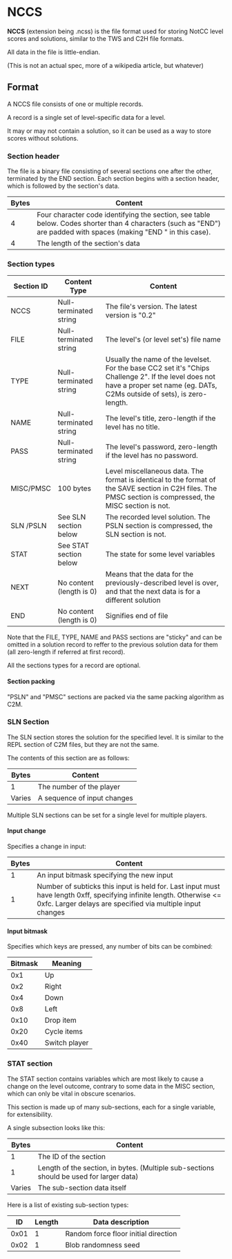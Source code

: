 # NCCS

**NCCS** (extension being .ncss) is the file format used for storing
NotCC level scores and solutions, similar to the TWS and C2H file
formats.

All data in the file is little-endian.

(This is not an actual spec, more of a wikipedia article, but whatever)

## Format

A NCCS file consists of one or multiple records.

A record is a single set of level-specific data for a level.

It may or may not contain a solution, so it can be used as a way to store scores without solutions.

### Section header

The file is a binary file consisting of several sections one after the
other, terminated by the END section. Each section begins with a section
header, which is followed by the section's data.

| Bytes | Content                                                                                                                                                            |
|-------|--------------------------------------------------------------------------------------------------------------------------------------------------------------------|
| 4     | Four character code identifying the section, see table below. Codes shorter than 4 characters (such as "END") are padded with spaces (making "END " in this case). |
| 4     | The length of the section's data                                                                                                                                   |

### Section types

| Section ID | Content Type             | Content                  |
|------------|--------------------------|--------------------------|
| NCCS       | Null-terminated string   | The file's version. The latest version is "0.2"  |
| FILE       | Null-terminated string   | The level's (or level set's) file name           |
| TYPE       | Null-terminated string   | Usually the name of the levelset. For the base CC2 set it's "Chips Challenge 2". If the level does not have a proper set name (eg. DATs, C2Ms outside of sets), is zero-length. |
| NAME       | Null-terminated string   | The level's title, zero-length if the level has no title. |
| PASS       | Null-terminated string   | The level's password, zero-length if the level has no password. |
| MISC/PMSC  | 100 bytes                | Level miscellaneous data. The format is identical to the format of the SAVE section in C2H files. The PMSC section is compressed, the MISC section is not. ||
| SLN /PSLN  | See SLN section below    | The recorded level solution. The PSLN section is compressed, the SLN section is not. |
| STAT       | See STAT section below   | The state for some level variables |
| NEXT       | No content (length is 0) | Means that the data for the previously-described level is over, and that the next data is for a different solution |
| END        | No content (length is 0) | Signifies end of file |

Note that the FILE, TYPE, NAME and PASS sections are "sticky" and can be omitted in a solution record to reffer to the previous solution data for them (all zero-length if referred at first record).

All the sections types for a record are optional.

#### Section packing

"PSLN" and "PMSC" sections are packed via the same packing algorithm as C2M.

### SLN Section

The SLN section stores the solution for the specified level. It is
similar to the REPL section of C2M files, but they are not the same.

The contents of this section are as follows:

| Bytes  | Content                     |
|--------|-----------------------------|
| 1      | The number of the player    |
| Varies | A sequence of input changes |

Multiple SLN sections can be set for a single level for multiple
players.

#### Input change

Specifies a change in input:

| Bytes | Content                                                                                                                                                                           |
|-------|-----------------------------------------------------------------------------------------------------------------------------------------------------------------------------------|
| 1     | An input bitmask specifying the new input                                                                                                                                         |
| 1     | Number of subticks this input is held for. Last input must have length 0xff, specifying infinite length. Otherwise \<= 0xfc. Larger delays are specified via multiple input changes |

#### Input bitmask

Specifies which keys are pressed, any number of bits can be combined:

| Bitmask | Meaning       |
|---------|---------------|
| 0x1     | Up            |
| 0x2     | Right         |
| 0x4     | Down          |
| 0x8     | Left          |
| 0x10    | Drop item     |
| 0x20    | Cycle items   |
| 0x40    | Switch player |

### STAT section

The STAT section contains variables which are most likely to cause a
change on the level outcome, contrary to some data in the MISC section,
which can only be vital in obscure scenarios.

This section is made up of many sub-sections, each for a single
variable, for extensibility.

A single subsection looks like this:

| Bytes  | Content                                                                                 |
|--------|-----------------------------------------------------------------------------------------|
| 1      | The ID of the section                                                                   |
| 1      | Length of the section, in bytes. (Multiple sub-sections should be used for larger data) |
| Varies | The sub-section data itself                                                             |

Here is a list of existing sub-section types:

| ID   | Length | Data description                         |
|------|--------|------------------------------------------|
| 0x01 | 1      | Random force floor initial direction |
| 0x02 | 1      | Blob randomness seed                 |

<!-- TODO D&R actors? -->
